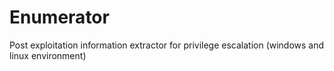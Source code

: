 # Enumerator
Post exploitation information extractor for privilege escalation (windows and linux environment)
